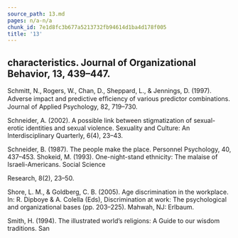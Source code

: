 ```yaml
---
source_path: 13.md
pages: n/a-n/a
chunk_id: 7e1d8fc3b677a5213732fb94614d1ba4d178f005
title: '13'
---
```

## characteristics. Journal of Organizational Behavior, 13, 439–447.

Schmitt, N., Rogers, W., Chan, D., Sheppard, L., & Jennings, D. (1997). Adverse impact and predictive efﬁciency of various predictor combinations. Journal of Applied Psychology, 82, 719–730.

Schneider, A. (2002). A possible link between stigmatization of sexual-erotic identities and sexual violence. Sexuality and Culture: An Interdisciplinary Quarterly, 6(4), 23–43.

Schneider, B. (1987). The people make the place. Personnel Psychology, 40, 437–453. Shokeid, M. (1993). One-night-stand ethnicity: The malaise of Israeli-Americans. Social Science

Research, 8(2), 23–50.

Shore, L. M., & Goldberg, C. B. (2005). Age discrimination in the workplace. In: R. Dipboye & A. Colella (Eds), Discrimination at work: The psychological and organizational bases (pp. 203–225). Mahwah, NJ: Erlbaum.

Smith, H. (1994). The illustrated world’s religions: A Guide to our wisdom traditions. San
